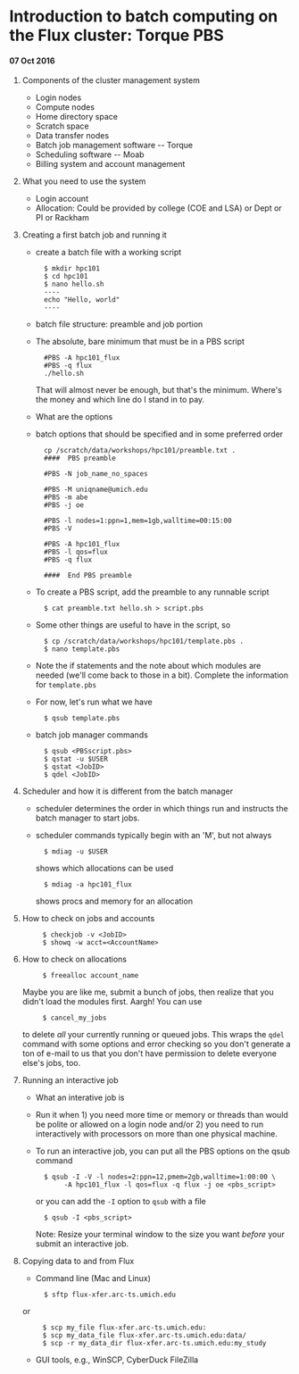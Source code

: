 # Introduction to batch computing on the Flux cluster:  Torque PBS

#### 07 Oct 2016

1. Components of the cluster management system
    + Login nodes
    + Compute nodes
    + Home directory space
    + Scratch space
    + Data transfer nodes
    + Batch job management software -- Torque
    + Scheduling software -- Moab
    + Billing system and account management

2. What you need to use the system
    + Login account
    + Allocation:  Could be provided by college (COE and LSA) or Dept or PI or Rackham

1. Creating a first batch job and running it
    + create a batch file with a working script

            $ mkdir hpc101
            $ cd hpc101
            $ nano hello.sh
            ----
            echo "Hello, world"
            ----
            
    + batch file structure:  preamble and job portion
    + The absolute, bare minimum that must be in a PBS script

            #PBS -A hpc101_flux
            #PBS -q flux
            ./hello.sh

      That will almost never be enough, but that's the minimum.  Where's the money
      and which line do I stand in to pay.
    + What are the options
    + batch options that should be specified and in some preferred order

            cp /scratch/data/workshops/hpc101/preamble.txt .
            ####  PBS preamble

            #PBS -N job_name_no_spaces

            #PBS -M uniqname@umich.edu
            #PBS -m abe
            #PBS -j oe

            #PBS -l nodes=1:ppn=1,mem=1gb,walltime=00:15:00
            #PBS -V

            #PBS -A hpc101_flux
            #PBS -l qos=flux
            #PBS -q flux

            ####  End PBS preamble

    + To create a PBS script, add the preamble to any runnable script

            $ cat preamble.txt hello.sh > script.pbs

    + Some other things are useful to have in the script, so

            $ cp /scratch/data/workshops/hpc101/template.pbs .
            $ nano template.pbs

    + Note the if statements and the note about which modules are needed (we'll come
      back to those in a bit).  Complete the information for `template.pbs`

    + For now, let's run what we have

            $ qsub template.pbs

    + batch job manager commands

            $ qsub <PBSscript.pbs>
            $ qstat -u $USER
            $ qstat <JobID>
            $ qdel <JobID>

1. Scheduler and how it is different from the batch manager
    + scheduler determines the order in which things run and instructs
      the batch manager to start jobs.
    + scheduler commands typically begin with an 'M', but not always

            $ mdiag -u $USER
            
        shows which allocations can be used

            $ mdiag -a hpc101_flux

        shows procs and memory for an allocation

1. How to check on jobs and accounts

            $ checkjob -v <JobID>
            $ showq -w acct=<AccountName>

1. How to check on allocations

            $ freealloc account_name

   Maybe you are like me, submit a bunch of jobs, then realize that you didn't load
   the modules first.  Aargh!  You can use

            $ cancel_my_jobs

   to delete _all_ your currently running or queued jobs.  This wraps the `qdel`
   command with some options and error checking so you don't generate a ton of
   e-mail to us that you don't have permission to delete everyone else's jobs, too.

1. Running an interactive job
    + What an interative job is
    + Run it when 1) you need more time or memory or threads than would be polite or
      allowed on a login node and/or 2) you need to run interactively with processors
      on more than one physical machine.
    + To run an interactive job, you can put all the PBS options on the qsub command

            $ qsub -I -V -l nodes=2:ppn=12,pmem=2gb,walltime=1:00:00 \
                 -A hpc101_flux -l qos=flux -q flux -j oe <pbs_script>

      or you can add the `-I` option to `qsub` with a file

            $ qsub -I <pbs_script>

      Note:  Resize your terminal window to the size you want _before_ your submit an
      interactive job.

1. Copying data to and from Flux
    + Command line (Mac and Linux)

            $ sftp flux-xfer.arc-ts.umich.edu

    or

            $ scp my_file flux-xfer.arc-ts.umich.edu:
            $ scp my_data_file flux-xfer.arc-ts.umich.edu:data/
            $ scp -r my_data_dir flux-xfer.arc-ts.umich.edu:my_study

    + GUI tools, e.g., WinSCP, CyberDuck FileZilla
